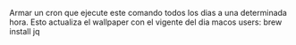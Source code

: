 Armar un cron que ejecute este comando todos los dias a una determinada hora.
Esto actualiza el wallpaper con el vigente del dia
macos users:
brew install jq

